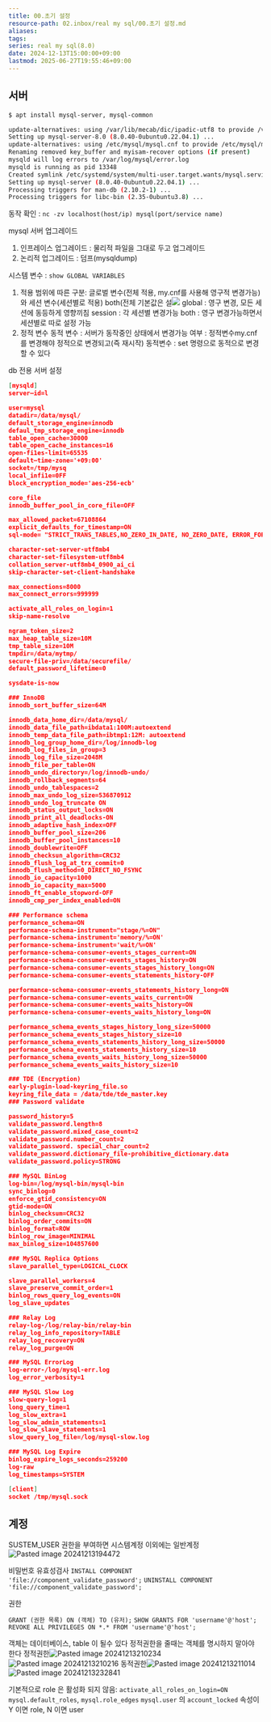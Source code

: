 ```yaml
---
title: 00.초기 설정
resource-path: 02.inbox/real my sql/00.초기 설정.md
aliases:
tags:
series: real my sql(8.0)
date: 2024-12-13T15:00:00+09:00
lastmod: 2025-06-27T19:55:46+09:00
---
```

## 서버

```bash
$ apt install mysql-server, mysql-common

update-alternatives: using /var/lib/mecab/dic/ipadic-utf8 to provide /var/lib/mecab/dic/debian (mecab-dictionary) in auto mode
Setting up mysql-server-8.0 (8.0.40-0ubuntu0.22.04.1) ...
update-alternatives: using /etc/mysql/mysql.cnf to provide /etc/mysql/my.cnf (my.cnf) in auto mode
Renaming removed key_buffer and myisam-recover options (if present)
mysqld will log errors to /var/log/mysql/error.log
mysqld is running as pid 13348
Created symlink /etc/systemd/system/multi-user.target.wants/mysql.service → /lib/systemd/system/mysql.service.
Setting up mysql-server (8.0.40-0ubuntu0.22.04.1) ...
Processing triggers for man-db (2.10.2-1) ...
Processing triggers for libc-bin (2.35-0ubuntu3.8) ...
```

동작 확인 : `nc -zv localhost(host/ip) mysql(port/service name)`

mysql 서버 업그레이드
1. 인프레이스 업그레이드 : 물리적 파일을 그대로 두고 업그레이드
2. 논리적 업그레이드 : 덤프(mysqldump)


시스템 변수 : `show GLOBAL VARIABLES`
1. 적용 범위에 따른 구분: 글로벌 변수(전체 적용, my.cnf를 사용해 영구적 변경가능)와 세션 변수(세션별로 적용) both(전체 기본값은 설![](../../08.media/20241213173255.png)
   global : 영구 변경, 모든 세션에 동등하게 영향끼침
   session : 각 세션별 변경가능
   both : 영구 변경가능하면서 세션별로 따로 설정 가능
2. 정적 변수 동적 변수 : 서버가 동작중인 상태에서 변경가능 여부 : 
   정적변수my.cnf 를 변경해야 정적으로 변경되고(즉 재시작)
   동적변수 : set 명령으로 동적으로 변경할 수 있다

db 전용 서버 설정

```json
[mysqld]
server—id=l

user=mysql
datadir=/data/mysql/
default_storage_engine=innodb
defaul_tmp_storage_engine=innodb
table_open_cache=30000
table_open_cache_instances=16
open-fi1es-limit=65535
default—time-zone='+09:00'
socket=/tmp/mysq
local_infi1e=0FF
block_encryption_mode='aes-256-ecb'

core_file
innodb_buffer_pool_in_core_file=OFF

max_allowed_packet=67108864
explicit_defaults_for_timestamp=ON
sql-mode= "STRICT_TRANS_TABLES,NO_ZERO_IN_DATE, NO_ZERO_DATE, ERROR_FOR_DIVISION_BY_ZERO,NO_ENGINE SUBSTITUTION"

character-set-server-utf8mb4
character-set-filesystem-utf8mb4
collation_server-utf8mb4_0900_ai_ci
skip-character-set-client-handshake

max_connections=8000
max_connect_errors=999999

activate_all_roles_on_login=1
skip-name-resolve

ngram_token_size=2
max_heap_table_size=10M
tmp_table_size=10M
tmpdir=/data/mytmp/
secure-file-priv=/data/securefile/
default_password_lifetime=0

sysdate-is-now

### InnoDB
innodb_sort_buffer_size=64M

innodb_data_home_dir=/data/mysql/
innodb_data_file_path=ibdata1:100M:autoextend
innodb_temp_data_file_path=ibtmp1:12M: autoextend
innodb_log_group_home_dir=/log/innodb-log
innodb_log_files_in_group=3
innodb_log_file_size=2048M
innodb_file_per_table=ON
innodb_undo_directory=/log/innodb-undo/
innodb_rollback_segments=64
innodb_undo_tablespaces=2
innodb_max_undo_log_size=536870912
innodb_undo_log_truncate ON
innodb_status_output_locks=ON
innodb_print_all_deadlocks-ON
innodb_adaptive_hash_index=OFF
innodb_buffer_pool_size=206
innodb_buffer_pool_instances=10
innodb_doublewrite=OFF
innodb_checksun_algorithm=CRC32
innodb_flush_log_at_trx_commit=0
innodb_flush_method=0_DIRECT_NO_FSYNC
innodb_io_capacity=1000
innodb_io_capacity_max=5000
innodb_ft_enable_stopword-OFF
innodb_cmp_per_index_enabled=ON

### Performance schema
performance_schema=ON
performance-schema-instrument="stage/%=ON"
performance-schema-instrument='memory/%=ON'
performance-schema-instrument='wait/%=ON'
performance-schema-consumer-events_stages_current=ON
performance-schema-consumer-events_stages_history=ON
performance-schema-consumer-events_stages_history_long=ON
performance-schema-consumer-events_statements_history-OFF

performance-schema-consumer-events_statements_history_long=ON
performance-schema-consumer-events_waits_current=ON
performance-schema-consumer-events_waits_history=ON
performance-schena-consumer-events_waits_history_long=ON

performance_schema_events_stages_history_long_size=50000
performance_schema_events_stages_history_size=10
performance_schema_events_statements_history_long_size=50000
performance_schena_events_statements_history_size=10
performance_schema_events_waits_history_long_size=50000
performance_schema_events_waits_history_size=10

### TDE (Encryption)
early-plugin-load-keyring_file.so
keyring_file_data = /data/tde/tde_master.key
### Password validate

password_history=5
validate_password.length=8
validate_password.mixed_case_count=2
validate_password.number_count=2
validate_password. special_char_count=2
validate_password.dictionary_file-prohibitive_dictionary.data
validate_password.policy=STRONG

### MySQL BinLog
log-bin=/log/mysql-bin/mysql-bin
sync_binlog=0
enforce_gtid_consistency=ON
gtid-mode=ON
binlog_checksum=CRC32
binlog_order_commits=ON
binlog_format=ROW
binlog_row_image=MINIMAL
max_binlog_size=104857600

### MySQL Replica Options
slave_parallel_type=LOGICAL_CLOCK

slave_parallel_workers=4
slave_preserve_commit_order=1
binlog_rows_query_log_events=ON
log_slave_updates

### Relay Log
relay-log-/log/relay-bin/relay-bin
relay_log_info_repository=TABLE
relay_log_recovery=ON
relay_log_purge=ON

### MySQL ErrorLog
log-error-/log/mysql-err.log
log_error_verbosity=1

### MySQL Slow Log
slow-query-log=1
long_query_time=1
log_slow_extra=1
log_slow_admin_statements=1
log_slow_slave_statements=1
slow_query_log_file=/log/mysql-slow.log

### MySQL Log Expire
binlog_expire_logs_seconds=259200
log-raw
log_timestamps=SYSTEM

[client]
socket /tmp/mysql.sock
```

## 계정

SUSTEM_USER 권한을 부여하면 시스템계정
이외에는 일반계정
![Pasted image 20241213194472](../../08.media/20241213194472.png)

비밀번호 유효성검사
`INSTALL COMPONENT 'file://component_validate_password';`
`UNINSTALL COMPONENT 'file://component_validate_password';`

권한

`GRANT (권한 목록) ON (객체) TO (유저);`
`SHOW GRANTS FOR 'username'@'host';`
`REVOKE ALL PRIVILEGES ON *.* FROM 'username'@'host';`

객체는 데이터베이스, table 이 될수 있다
정적권한을 줄때는 객체를 명시하지 말아야 한다
정적권한![Pasted image 20241213210234](../../08.media/20241213210234.png)
![Pasted image 20241213210216](../../08.media/20241213210216.png)
동적권한![Pasted image 20241213211014](../../08.media/20241213211014.png)
![Pasted image 20241213232841](../../08.media/20241213232841.png)


기본적으로 role 은 활성화 되지 않음: `activate_all_roles_on_login=ON`
`mysql.default_roles`, `mysql.role_edges`
`mysql.user` 의 `account_locked` 속성이 Y 이면 role, N 이면 user


